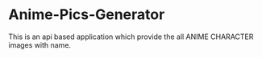 # Anime-Pics-Generator
This is an api based application which provide the all ANIME CHARACTER images with name.
